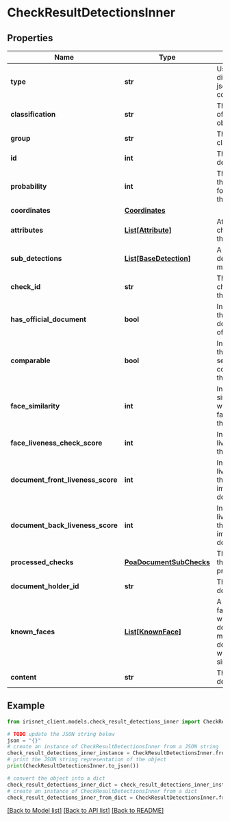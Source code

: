 # CheckResultDetectionsInner


## Properties

Name | Type | Description | Notes
------------ | ------------- | ------------- | -------------
**type** | **str** | Used as a type discriminator for json to object conversion. | [optional] 
**classification** | **str** | The classification of the recognized object. | [optional] 
**group** | **str** | The group of the classification. | [optional] 
**id** | **int** | The id of the detection object. | [optional] 
**probability** | **int** | The probability that the object found matches the classification. | [optional] 
**coordinates** | [**Coordinates**](Coordinates.md) |  | [optional] 
**attributes** | [**List[Attribute]**](Attribute.md) | Attributes characterizing the text. | [optional] 
**sub_detections** | [**List[BaseDetection]**](BaseDetection.md) | A set of sub-detection for text moderation. | [optional] 
**check_id** | **str** | The id of the check that lead to the detection | [optional] 
**has_official_document** | **bool** | Indicates whether the identified document is official | [optional] 
**comparable** | **bool** | Indicates whether the provided selfie-image is comparable to the document | [optional] 
**face_similarity** | **int** | Indicates the similarity-level of whether two faces belong to the same person | [optional] 
**face_liveness_check_score** | **int** | Indicates the liveness score of the selfie image | [optional] 
**document_front_liveness_score** | **int** | Indicates the liveness score of the front side image of the document | [optional] 
**document_back_liveness_score** | **int** | Indicates the liveness score of the back side image of the document | [optional] 
**processed_checks** | [**PoaDocumentSubChecks**](PoaDocumentSubChecks.md) | The sub-checks that were processed | [optional] 
**document_holder_id** | **str** | The id of the documentHolder | [optional] 
**known_faces** | [**List[KnownFace]**](KnownFace.md) | A list of known faces, describing which other documentHolders match this documentHolder with a certain similarity | [optional] 
**content** | **str** | The text that was detected | [optional] 

## Example

```python
from irisnet_client.models.check_result_detections_inner import CheckResultDetectionsInner

# TODO update the JSON string below
json = "{}"
# create an instance of CheckResultDetectionsInner from a JSON string
check_result_detections_inner_instance = CheckResultDetectionsInner.from_json(json)
# print the JSON string representation of the object
print(CheckResultDetectionsInner.to_json())

# convert the object into a dict
check_result_detections_inner_dict = check_result_detections_inner_instance.to_dict()
# create an instance of CheckResultDetectionsInner from a dict
check_result_detections_inner_from_dict = CheckResultDetectionsInner.from_dict(check_result_detections_inner_dict)
```
[[Back to Model list]](../README.md#documentation-for-models) [[Back to API list]](../README.md#documentation-for-api-endpoints) [[Back to README]](../README.md)


